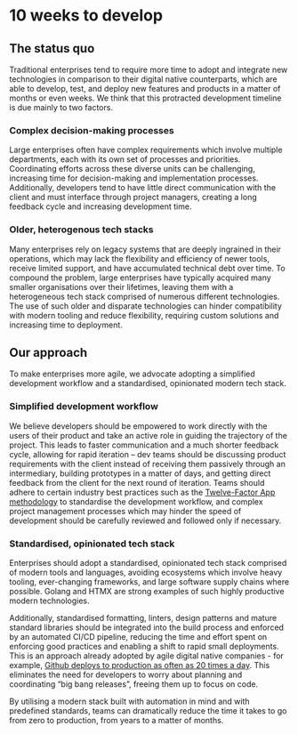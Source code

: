 # 10 weeks to develop

## The status quo

Traditional enterprises tend to require more time to adopt and integrate new technologies in comparison to their digital native counterparts, which are able to develop, test, and deploy new features and products in a matter of months or even weeks. We think that this protracted development timeline is due mainly to two factors.

### Complex decision-making processes

Large enterprises often have complex requirements which involve multiple departments, each with its own set of processes and priorities. Coordinating efforts across these diverse units can be challenging, increasing time for decision-making and implementation processes. Additionally, developers tend to have little direct communication with the client and must interface through project managers, creating a long feedback cycle and increasing development time.

### Older, heterogenous tech stacks

Many enterprises rely on legacy systems that are deeply ingrained in their operations, which may lack the flexibility and efficiency of newer tools, receive limited support, and have accumulated technical debt over time. To compound the problem, large enterprises have typically acquired many smaller organisations over their lifetimes, leaving them with a heterogeneous tech stack comprised of numerous different technologies. The use of such older and disparate technologies can hinder compatibility with modern tooling and reduce flexibility, requiring custom solutions and increasing time to deployment.

## Our approach

To make enterprises more agile, we advocate adopting a simplified development workflow and a standardised, opinionated modern tech stack.

### Simplified development workflow

We believe developers should be empowered to work directly with the users of their product and take an active role in guiding the trajectory of the project. This leads to faster communication and a much shorter feedback cycle, allowing for rapid iteration – dev teams should be discussing product requirements with the client instead of receiving them passively through an intermediary, building prototypes in a matter of days, and getting direct feedback from the client for the next round of iteration. Teams should adhere to certain industry best practices such as the [Twelve-Factor App methodology](https://12factor.net/) to standardise the development workflow, and complex project management processes which may hinder the speed of development should be carefully reviewed and followed only if necessary.

### Standardised, opinionated tech stack

Enterprises should adopt a standardised, opinionated tech stack comprised of modern tools and languages, avoiding ecosystems which involve heavy tooling, ever-changing frameworks, and large software supply chains where possible. Golang and HTMX are strong examples of such highly productive modern technologies.

Additionally, standardised formatting, linters, design patterns and mature standard libraries should be integrated into the build process and enforced by an automated CI/CD pipeline, reducing the time and effort spent on enforcing good practices and enabling a shift to rapid small deployments. This is an approach already adopted by agile digital native companies - for example, [Github deploys to production as often as 20 times a day](https://github.blog/2023-04-06-building-github-with-ruby-and-rails/). This eliminates the need for developers to worry about planning and coordinating “big bang releases”, freeing them up to focus on code.

By utilising a modern stack built with automation in mind and with predefined standards, teams can dramatically reduce the time it takes to go from zero to production, from years to a matter of months.

<!-- Freeing up developers to work at the speed they want to go. Interacting directly with business users. Building prototypes in days and deploying working software in weeks. Iterating at the speed of light, using the software to drive business
change instead of the all too familiar problem of software holding business back.
This is not a new idea and we see many enterprises succeeding. But unfortunately many
fail, spending a lot of money on the wrong things (like the very expensive ecosystem
of application suppliers that have built up around enterprise, a particular bugbear of ours). -->
